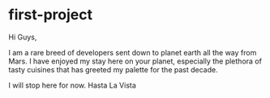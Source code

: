 # first-project

Hi Guys,

I am a rare breed of developers sent down to planet earth all the way from Mars. I have enjoyed my stay here on your planet, especially the plethora of tasty cuisines that has greeted my palette for the past decade.

I will stop here for now. Hasta La Vista
